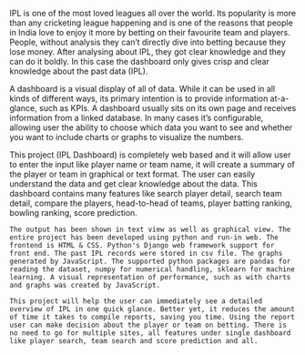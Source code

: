 IPL is one of the most loved leagues all over the world. Its popularity is more than any cricketing league happening and is one of the reasons that people in India love to enjoy it more by betting on their favourite team and players. People, without analysis they can’t directly dive into betting because they lose money. After analysing about IPL, they got clear knowledge and they can do it boldly. In this case the dashboard only gives crisp and clear knowledge about the past data (IPL).


A dashboard is a visual display of all of data. While it can be used in all kinds of different ways, its primary intention is to provide information at-a-glance, such as KPIs. A dashboard usually sits on its own page and receives information from a linked database. In many cases it’s configurable, allowing user the ability to choose which data you want to see and whether you want to include charts or graphs to visualize the numbers.


This project (IPL Dashboard) is completely web based and it will allow user to enter the input like player name or team name, it will create a summary of the player or team in graphical or text format. The user can easily understand the data and get clear knowledge about the data. This dashboard contains many features like search player detail, search team detail, compare the players, head-to-head of teams, player batting ranking, bowling ranking, score prediction.


	The output has been shown in text view as well as graphical view. The entire project has been developed using python and run-in web. The frontend is HTML & CSS. Python's Django web framework support for front end. The past IPL records were stored in csv file. The graphs generated by JavaScript. The supported python packages are pandas for reading the dataset, numpy for numerical handling, sklearn for machine learning. A visual representation of performance, such as with charts and graphs was created by JavaScript.

	This project will help the user can immediately see a detailed overview of IPL in one quick glance. Better yet, it reduces the amount of time it takes to compile reports, saving you time. Using the report user can make decision about the player or team on betting. There is no need to go for multiple sites, all features under single dashboard like player search, team search and score prediction and all.